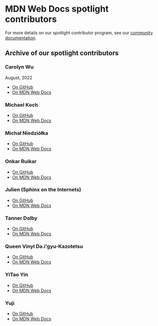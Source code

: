 # MDN Web Docs spotlight contributors

For more details on our spotlight contributor program, see our [community documentation](https://developer.mozilla.org/en-US/docs/MDN/Community/Users_teams#spotlight_contributor).

## Archive of our spotlight contributors

### Carolyn Wu
August, 2022

- [On GitHub](https://github.com/cw118)
- [On MDN Web Docs](https://developer.mozilla.org/en-US/community/spotlight/cw118)

### Michael Koch

- [On GitHub](https://github.com/mikoMK)
- [On MDN Web Docs](https://developer.mozilla.org/en-US/community/spotlight/michael-koch)

### Michał Niedziółka

- [On GitHub](https://github.com/NiedziolkaMichal)
- [On MDN Web Docs](https://developer.mozilla.org/en-US/community/spotlight/niedziolka-michal)

### Onkar Ruikar

- [On GitHub](https://github.com/OnkarRuikar)
- [On MDN Web Docs](https://developer.mozilla.org/en-US/community/spotlight/onkar-ruikar)

### Julien (Sphinx on the Internets)

- [On GitHub](https://github.com/SphinxKnight)
- [On MDN Web Docs](https://developer.mozilla.org/en-US/community/spotlight/sphinx)

### Tanner Dolby

- [On GitHub](https://github.com/tannerdolby)
- [On MDN Web Docs](https://developer.mozilla.org/en-US/community/spotlight/tanner-dolby)

### Queen Vinyl Da.i'gyu-Kazotetsu

- [On GitHub](https://github.com/queengooborg)
- [On MDN Web Docs](https://developer.mozilla.org/en-US/community/spotlight/vinyl-da-i-gyu-kazotetsu)

### YiTao Yin

- [On GitHub](https://github.com/yin1999)
- [On MDN Web Docs](https://developer.mozilla.org/en-US/community/spotlight/yitao-yin)

### Yuji

- [On GitHub](https://github.com/YujiSoftware)
- [On MDN Web Docs](https://developer.mozilla.org/en-US/community/spotlight/yuji)
